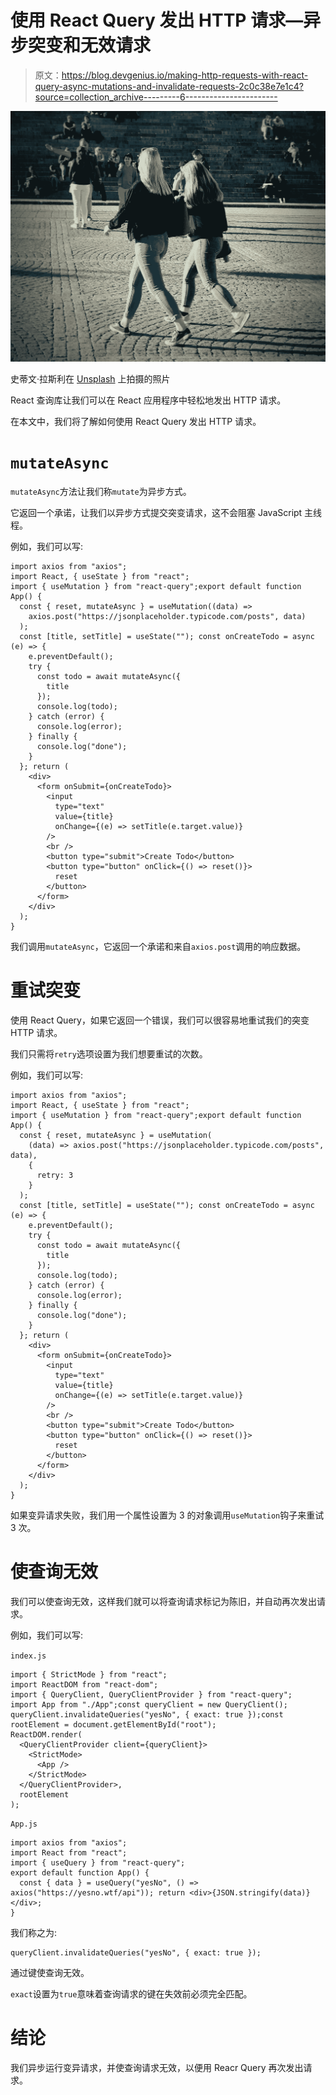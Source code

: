 # 使用 React Query 发出 HTTP 请求—异步突变和无效请求

> 原文：<https://blog.devgenius.io/making-http-requests-with-react-query-async-mutations-and-invalidate-requests-2c0c38e7e1c4?source=collection_archive---------6----------------------->

![](img/896e0a5b4fe70e8544a94ca179b6536a.png)

史蒂文·拉斯利在 [Unsplash](https://unsplash.com?utm_source=medium&utm_medium=referral) 上拍摄的照片

React 查询库让我们可以在 React 应用程序中轻松地发出 HTTP 请求。

在本文中，我们将了解如何使用 React Query 发出 HTTP 请求。

# `mutateAsync`

`mutateAsync`方法让我们称`mutate`为异步方式。

它返回一个承诺，让我们以异步方式提交突变请求，这不会阻塞 JavaScript 主线程。

例如，我们可以写:

```
import axios from "axios";
import React, { useState } from "react";
import { useMutation } from "react-query";export default function App() {
  const { reset, mutateAsync } = useMutation((data) =>
    axios.post("https://jsonplaceholder.typicode.com/posts", data)
  );
  const [title, setTitle] = useState(""); const onCreateTodo = async (e) => {
    e.preventDefault();
    try {
      const todo = await mutateAsync({
        title
      });
      console.log(todo);
    } catch (error) {
      console.log(error);
    } finally {
      console.log("done");
    }
  }; return (
    <div>
      <form onSubmit={onCreateTodo}>
        <input
          type="text"
          value={title}
          onChange={(e) => setTitle(e.target.value)}
        />
        <br />
        <button type="submit">Create Todo</button>
        <button type="button" onClick={() => reset()}>
          reset
        </button>
      </form>
    </div>
  );
}
```

我们调用`mutateAsync`，它返回一个承诺和来自`axios.post`调用的响应数据。

# 重试突变

使用 React Query，如果它返回一个错误，我们可以很容易地重试我们的突变 HTTP 请求。

我们只需将`retry`选项设置为我们想要重试的次数。

例如，我们可以写:

```
import axios from "axios";
import React, { useState } from "react";
import { useMutation } from "react-query";export default function App() {
  const { reset, mutateAsync } = useMutation(
    (data) => axios.post("https://jsonplaceholder.typicode.com/posts", data),
    {
      retry: 3
    }
  );
  const [title, setTitle] = useState(""); const onCreateTodo = async (e) => {
    e.preventDefault();
    try {
      const todo = await mutateAsync({
        title
      });
      console.log(todo);
    } catch (error) {
      console.log(error);
    } finally {
      console.log("done");
    }
  }; return (
    <div>
      <form onSubmit={onCreateTodo}>
        <input
          type="text"
          value={title}
          onChange={(e) => setTitle(e.target.value)}
        />
        <br />
        <button type="submit">Create Todo</button>
        <button type="button" onClick={() => reset()}>
          reset
        </button>
      </form>
    </div>
  );
}
```

如果变异请求失败，我们用一个属性设置为 3 的对象调用`useMutation`钩子来重试 3 次。

# 使查询无效

我们可以使查询无效，这样我们就可以将查询请求标记为陈旧，并自动再次发出请求。

例如，我们可以写:

`index.js`

```
import { StrictMode } from "react";
import ReactDOM from "react-dom";
import { QueryClient, QueryClientProvider } from "react-query";
import App from "./App";const queryClient = new QueryClient();
queryClient.invalidateQueries("yesNo", { exact: true });const rootElement = document.getElementById("root");
ReactDOM.render(
  <QueryClientProvider client={queryClient}>
    <StrictMode>
      <App />
    </StrictMode>
  </QueryClientProvider>,
  rootElement
);
```

`App.js`

```
import axios from "axios";
import React from "react";
import { useQuery } from "react-query";
export default function App() {
  const { data } = useQuery("yesNo", () => axios("https://yesno.wtf/api")); return <div>{JSON.stringify(data)}</div>;
}
```

我们称之为:

```
queryClient.invalidateQueries("yesNo", { exact: true });
```

通过键使查询无效。

`exact`设置为`true`意味着查询请求的键在失效前必须完全匹配。

# 结论

我们异步运行变异请求，并使查询请求无效，以便用 Reacr Query 再次发出请求。